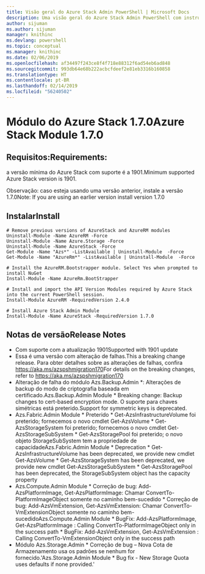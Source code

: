 ```yaml
---
title: Visão geral do Azure Stack Admin PowerShell | Microsoft Docs
description: Uma visão geral do Azure Stack Admin PowerShell com instruções de instalação e configuração.
author: sijuman
ms.author: sijuman
manager: knithinc
ms.devlang: powershell
ms.topic: conceptual
ms.manager: knithinc
ms.date: 02/06/2019
ms.openlocfilehash: af34497f243ce8f4f718e88312f6ad54eb6ad848
ms.sourcegitcommit: 993db64e68b222acbcfdeef2e81eb3316b160858
ms.translationtype: HT
ms.contentlocale: pt-BR
ms.lasthandoff: 02/14/2019
ms.locfileid: "56240502"
---
```

# <a name="azure-stack-module-170"></a><span data-ttu-id="64d0f-103">Módulo do Azure Stack 1.7.0</span><span class="sxs-lookup"><span data-stu-id="64d0f-103">Azure Stack Module 1.7.0</span></span>

## <a name="requirements"></a><span data-ttu-id="64d0f-104">Requisitos:</span><span class="sxs-lookup"><span data-stu-id="64d0f-104">Requirements:</span></span>
<span data-ttu-id="64d0f-105">a versão mínima do Azure Stack com suporte é a 1901.</span><span class="sxs-lookup"><span data-stu-id="64d0f-105">Minimum supported Azure Stack version is 1901.</span></span>

<span data-ttu-id="64d0f-106">Observação: caso esteja usando uma versão anterior, instale a versão 1.7.0</span><span class="sxs-lookup"><span data-stu-id="64d0f-106">Note: If you are using an earlier version install version 1.7.0</span></span>

## <a name="install"></a><span data-ttu-id="64d0f-107">Instalar</span><span class="sxs-lookup"><span data-stu-id="64d0f-107">Install</span></span>
```
# Remove previous versions of AzureStack and AzureRM modules
Uninstall-Module -Name AzureRM -Force
Uninstall-Module -Name Azure.Storage -Force
Uninstall-Module -Name AzureStack -Force
Get-Module -Name "Azs*" -ListAvailable | Uninstall-Module  -Force 
Get-Module -Name "AzureRm*" -ListAvailable | Uninstall-Module  -Force

# Install the AzureRM.Bootstrapper module. Select Yes when prompted to install NuGet
Install-Module -Name AzureRm.BootStrapper

# Install and import the API Version Modules required by Azure Stack into the current PowerShell session.
Install-Module AzureRM -RequiredVersion 2.4.0

# Install Azure Stack Admin Module
Install-Module -Name AzureStack -RequiredVersion 1.7.0
```
## <a name="release-notes"></a><span data-ttu-id="64d0f-108">Notas de versão</span><span class="sxs-lookup"><span data-stu-id="64d0f-108">Release Notes</span></span>
* <span data-ttu-id="64d0f-109">Com suporte com a atualização 1901</span><span class="sxs-lookup"><span data-stu-id="64d0f-109">Supported with 1901 update</span></span>
* <span data-ttu-id="64d0f-110">Essa é uma versão com alteração de falhas.</span><span class="sxs-lookup"><span data-stu-id="64d0f-110">This a breaking change release.</span></span> <span data-ttu-id="64d0f-111">Para obter detalhes sobre as alterações de falhas, confira https://aka.ms/azspshmigration170</span><span class="sxs-lookup"><span data-stu-id="64d0f-111">For details on the breaking changes, refer to https://aka.ms/azspshmigration170</span></span>
* <span data-ttu-id="64d0f-112">Alteração de falha do módulo Azs.Backup.Admin \*: Alterações de backup do modo de criptografia baseada em certificado.</span><span class="sxs-lookup"><span data-stu-id="64d0f-112">Azs.Backup.Admin Module \* Breaking change: Backup changes to cert-based encryption mode.</span></span> <span data-ttu-id="64d0f-113">O suporte para chaves simétricas está preterido.</span><span class="sxs-lookup"><span data-stu-id="64d0f-113">Support for symmetric keys is deprecated.</span></span>
* <span data-ttu-id="64d0f-114">Azs.Fabric.Admin Module       \* Preterido          \* Get-AzsInfrastructureVolume foi preterido; fornecemos o novo cmdlet Get-AzsVolume           \* Get-AzsStorageSystem foi preterido; fornecemos o novo cmdlet Get-AzsStorageSubSystem           \* Get-AzsStoragePool foi preterido; o novo objeto StorageSubSystem tem a propriedade de capacidade</span><span class="sxs-lookup"><span data-stu-id="64d0f-114">Azs.Fabric.Admin Module       \* Deprecation           \* Get-AzsInfrastructureVolume has been deprecated, we provide new cmdlet Get-AzsVolume           \* Get-AzsStorageSystem has been deprecated, we provide new cmdlet Get-AzsStorageSubSystem           \* Get-AzsStoragePool has been deprecated, the StorageSubSystem object has the capacity property</span></span>
* <span data-ttu-id="64d0f-115">Azs.Compute.Admin Module           \* Correção de bug: Add-AzsPlatformImage, Get-AzsPlatformImage: Chamar ConvertTo-PlatformImageObject somente no caminho bem-sucedido           \* Correção de bug: Add-AzsVmExtension, Get-AzsVmExtension: Chamar ConvertTo-VmExtensionObject somente no caminho bem-sucedido</span><span class="sxs-lookup"><span data-stu-id="64d0f-115">Azs.Compute.Admin Module           \* BugFix: Add-AzsPlatformImage, Get-AzsPlatformImage : Calling ConvertTo-PlatformImageObject only in the success path           \* BugFix: Add-AzsVmExtension, Get-AzsVmExtension : Calling ConvertTo-VmExtensionObject only in the success path</span></span>
* <span data-ttu-id="64d0f-116">Módulo Azs.Storage.Admin           \* Correção de bug – Nova Cota de Armazenamento usa os padrões se nenhum for fornecido.'</span><span class="sxs-lookup"><span data-stu-id="64d0f-116">Azs.Storage.Admin Module           \* Bug fix - New Storage Quota uses defaults if none provided.'</span></span>

